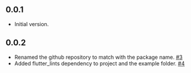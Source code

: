 ## 0.0.1

- Initial version.

## 0.0.2

- Renamed the github repository to match with the package name. [#3](https://github.com/woltapp/wolt_responsive_layout_grid/pull/3)
- Added flutter_lints dependency to project and the example folder. [#4](https://github.com/woltapp/wolt_responsive_layout_grid/pull/4)
